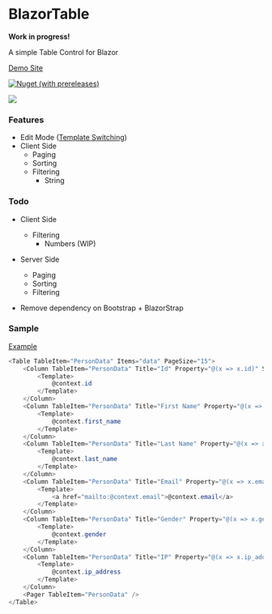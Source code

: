 # BlazorTable

**Work in progress!**

A simple Table Control for Blazor

[Demo Site](https://BlazorTable.netlify.com/)

[![Nuget (with prereleases)](https://img.shields.io/nuget/vpre/BlazorTable.svg)](https://www.nuget.org/packages/BlazorTable)

![](https://github.com/IvanJosipovic/BlazorTable/workflows/CI/CD/badge.svg)

### Features
- Edit Mode ([Template Switching](/src/BlazorTable.Sample/Pages/EditMode.razor))
- Client Side
	- Paging
	- Sorting
    - Filtering
      	- String
### Todo
- Client Side
    - Filtering
      	- Numbers (WIP)

- Server Side
	- Paging
	- Sorting
	- Filtering

- Remove dependency on Bootstrap + BlazorStrap

### Sample
[Example](/src/BlazorTable.Sample/Pages/Index.razor)

```csharp
<Table TableItem="PersonData" Items="data" PageSize="15">
    <Column TableItem="PersonData" Title="Id" Property="@(x => x.id)" Sortable="true">
        <Template>
            @context.id
        </Template>
    </Column>
    <Column TableItem="PersonData" Title="First Name" Property="@(x => x.first_name)" Sortable="true">
        <Template>
            @context.first_name
        </Template>
    </Column>
    <Column TableItem="PersonData" Title="Last Name" Property="@(x => x.last_name)" Sortable="true">
        <Template>
            @context.last_name
        </Template>
    </Column>
    <Column TableItem="PersonData" Title="Email" Property="@(x => x.email)" Sortable="true">
        <Template>
            <a href="mailto:@context.email">@context.email</a>
        </Template>
    </Column>
    <Column TableItem="PersonData" Title="Gender" Property="@(x => x.gender)" Sortable="true">
        <Template>
            @context.gender
        </Template>
    </Column>
    <Column TableItem="PersonData" Title="IP" Property="@(x => x.ip_address)" Sortable="true">
        <Template>
            @context.ip_address
        </Template>
    </Column>
    <Pager TableItem="PersonData" />
</Table>
```
